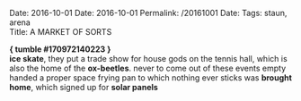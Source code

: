 Date: 2016-10-01
Date: 2016-10-01
Permalink: /20161001
Date: 
Tags:  staun, arena  
Title: A MARKET OF SORTS
  
**{ tumble #170972140223 }**  
**ice skate**, they put a trade show for house gods on the tennis hall, which is also the home of the **ox-beetles**. never to come out of these events empty handed a proper space frying pan to which nothing ever sticks was **brought home**, which signed up for **solar panels**  
